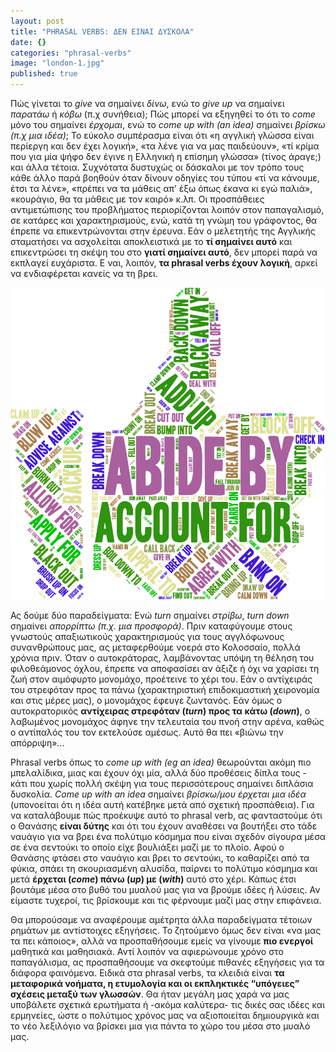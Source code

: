```yaml
---
layout: post
title: "PHRASAL VERBS: ΔΕΝ ΕΙΝΑΙ ΔΥΣΚΟΛΑ"
date: {}
categories: "phrasal-verbs"
image: "london-1.jpg"
published: true
---
```



Πώς γίνεται το *give* να σημαίνει *δίνω*, ενώ το *give up* να σημαίνει *παρατάω* ή *κόβω* (π.χ συνήθεια); Πώς μπορεί να εξηγηθεί το ότι το *come* μόνο του σημαίνει *έρχομαι*, ενώ το *come up with (an idea)* σημαίνει *βρίσκω (π.χ μια ιδέα)*; Το εύκολο συμπέρασμα είναι ότι «η αγγλική γλώσσα είναι περίεργη και δεν έχει λογική», «τα λένε για να μας παιδεύουν», «τί κρίμα που για μία ψήφο δεν έγινε η Ελληνική η επίσημη γλώσσα» (τίνος άραγε;) και άλλα τέτοια. Συχνότατα δυστυχώς οι δάσκαλοι με τον τρόπο τους κάθε άλλο παρά βοηθούν όταν δίνουν οδηγίες του τύπου «τί να κάνουμε, έτσι τα λένε», «πρέπει να τα μάθεις απ’ έξω όπως έκανα κι εγώ παλιά», «κουράγιο, θα τα μάθεις με τον καιρό» κ.λπ. Οι προσπάθειες αντιμετώπισης του προβλήματος περιορίζονται λοιπόν στον παπαγαλισμό, σε κατάρες και χαρακτηρισμούς, ενώ, κατά τη γνώμη του γράφοντος, θα έπρεπε να επικεντρώνονται στην έρευνα. Εάν ο μελετητής της Αγγλικής σταματήσει να ασχολείται αποκλειστικά με το **τί σημαίνει αυτό** και επικεντρώσει τη σκέψη του στο **γιατί σημαίνει αυτό**, δεν μπορεί παρά να εκπλαγεί ευχάριστα. Ε ναι, λοιπόν, **τα phrasal verbs έχουν λογική**, αρκεί να ενδιαφέρεται κανείς να τη βρει.

![Phrasal Verbs](/images/blog/phrasal-verbs-2.png)

Ας δούμε δύο παραδείγματα: Ενώ *turn* σημαίνει *στρίβω*, *turn down* σημαίνει *απορρίπτω (π.χ. μια προσφορά)*. Πριν καταφύγουμε στους γνωστούς απαξιωτικούς χαρακτηρισμούς για τους αγγλόφωνους συνανθρώπους μας, ας μεταφερθούμε νοερά στο Κολοσσαίο, πολλά χρόνια πριν. Όταν ο αυτοκράτορας, λαμβάνοντας υπόψη τη θέληση του φιλοθεάμονος όχλου, έπρεπε να αποφασίσει αν άξιζε ή όχι να χαρίσει τη ζωή στον αιμόφυρτο μονομάχο, προέτεινε το χέρι του. Eάν ο αντίχειράς του στρεφόταν προς τα πάνω (χαρακτηριστική επιδοκιμαστική χειρονομία και στις μέρες μας), ο μονομάχος έφευγε ζωντανός. Εάν όμως ο αυτοκρατορικός **αντίχειρας στρεφόταν (*turn*) προς τα κάτω (*down*)**, ο λαβωμένος μονομάχος άφηνε την τελευταία του πνοή στην αρένα, καθώς ο αντίπαλός του τον εκτελούσε αμέσως. Αυτό θα πει «βιώνω την απόρριψη»…

Phrasal verbs όπως το *come up with (eg an idea)* θεωρούνται ακόμη πιο μπελαλίδικα, μιας και έχουν όχι μία, αλλά δύο προθέσεις δίπλα τους - κάτι που χωρίς πολλή σκέψη για τους περισσότερους σημαίνει διπλάσια δυσκολία. *Come up with an idea* σημαίνει *βρίσκω/μου έρχεται μια ιδέα* (υπονοείται ότι η ιδέα αυτή κατέβηκε μετά από σχετική προσπάθεια). Για να καταλάβουμε πώς προέκυψε αυτό το phrasal verb, ας φανταστούμε ότι ο Θανάσης **είναι δύτης** και ότι του έχουν αναθέσει να βουτήξει στο τάδε ναυάγιο για να βρει ένα πολύτιμο κόσμημα που είναι σχεδόν σίγουρα μέσα σε ένα σεντούκι το οποίο είχε βουλιάξει μαζί με το πλοίο. Αφού ο Θανάσης φτάσει στο ναυάγιο και βρει το σεντούκι, το καθαρίζει από τα φύκια, σπάει τη σκουριασμένη αλυσίδα, παίρνει το πολύτιμο κόσμημα και μετά **έρχεται (*come*) πάνω (*up*) με (*with*)** αυτό στο χέρι. Κάπως έτσι βουτάμε μέσα στο βυθό του μυαλού μας για να βρούμε ιδέες ή λύσεις. Αν είμαστε τυχεροί, τις βρίσκουμε και τις φέρνουμε μαζί μας στην επιφάνεια.

Θα μπορούσαμε να αναφέρουμε αμέτρητα άλλα παραδείγματα τέτοιων ρημάτων με αντίστοιχες εξηγήσεις. Το ζητούμενο όμως δεν είναι «να μας τα πει κάποιος», αλλά να προσπαθήσουμε εμείς να γίνουμε **πιο ενεργοί** μαθητικά και μαθησιακά. Αντί λοιπόν να αφιερώνουμε χρόνο στο παπαγάλισμα, ας προσπαθήσουμε να σκεφτούμε πιθανές εξηγήσεις για τα διάφορα φαινόμενα. Ειδικά στα phrasal verbs, τα κλειδιά είναι **τα μεταφορικά νοήματα, η ετυμολογία και οι εκπληκτικές “υπόγειες” σχέσεις μεταξύ των γλωσσών**. Θα ήταν μεγάλη μας χαρά να μας υποβάλετε σχετικά ερωτήματα ή -ακόμα καλύτερα- τις δικές σας ιδέες και ερμηνείες, ώστε ο πολύτιμος χρόνος μας να αξιοποιείται δημιουργικά και το νέο λεξιλόγιο να βρίσκει μια για πάντα το χώρο του μέσα στο μυαλό μας.
